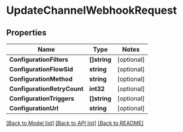 # UpdateChannelWebhookRequest

## Properties
Name | Type | Notes
------------ | ------------- | -------------
**ConfigurationFilters** | **[]string** | [optional] 
**ConfigurationFlowSid** | **string** | [optional] 
**ConfigurationMethod** | **string** | [optional] 
**ConfigurationRetryCount** | **int32** | [optional] 
**ConfigurationTriggers** | **[]string** | [optional] 
**ConfigurationUrl** | **string** | [optional] 

[[Back to Model list]](../README.md#documentation-for-models) [[Back to API list]](../README.md#documentation-for-api-endpoints) [[Back to README]](../README.md)


